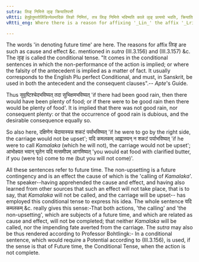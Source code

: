 ```yaml
---
sutra: लिङ् निमित्ते लृङ् क्रियातिपत्तौ
vRtti: हेतुहेतुमतोर्लिङित्येवमादिकं लिङो निमित्तं, तत्र लिङ् निमित्ते भविष्यति काले लृङ् प्रत्ययो भवति, क्रियातिपत्तौ सत्याम् ॥
vRtti_eng: Where there is a reason for affixing '_Lin_' the affix '_Lrin_' is employed in the Future tense when the non-completion of the action is to be understood.

---
```

The words 'in denoting future time' are here. The reasons for affix लिङ् are such as cause and effect &c. mentioned in _sutra_ (III.3.156) and (III.3.157) &c. The लृङ् is called the conditional tense. "It comes in the conditional sentences in which the non-performance of the action is implied; or where the falsity of the antecedent is implied as a matter of fact. It usually corresponds to the English Plu perfect Conditional, and must, in Sanskrit, be used in both the antecedent and the consequent clauses".-- _Apte_'s Guide.

Thus सुवृष्टिश्चेदभविष्यत् तदा सुभिक्षमभविष्यत् 'if there had been good rain, then there would have been plenty of food; or if there were to be good rain then there would be plenty of food'. It is implied that there was not good rain, nor consequent plenty: or that the occurrence of good rain is dubious, and the desirable consequence equally so.

So also here, दक्षिणेन चेदायास्यन्न शकटं पर्याभविष्यत् 'if he were to go by the right side, the carriage would not be upset'; यदि कमलकम् आह्वास्यन् न शकटं पर्याभविष्यत् 'if he were to call _Kamalaka_ (which he will not), the carriage would not be upset'; आभोक्ष्यत भवान् घृतेन यदि मत्समीपम् आगमिष्यत् 'you would eat food with clarified butter, if you (were to) come to me (but you will not come)'.

All these sentences refer to future time. The non-upsetting is a future contingency and is an effect the cause of which is the 'calling of _Kamalaka_'. The speaker--having apprehended the cause and effect, and having also learned from other sources that such an effect will not take place, that is to say, that _Kamalaka_ will not be called, and the carriage will be upset-- has employed this conditional tense to express his idea. The whole sentence यदि कमलकम्  &c. really gives this sense:-That both actions, 'the calling' and 'the non-upsetting', which are subjects of a future time, and which are related as cause and effect, will not be completed; that neither _Kamalaka_ will be called, nor the impending fate averted from the carriage. The _sutra_ may also be thus rendered according to Professor Bohtlingk:- In a conditional sentence, which would require a Potential according to (III.3.156), is used, if the sense is that of Future time, the Conditional Tense, when the action is not complete.